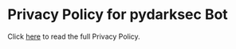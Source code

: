 # Privacy Policy for pydarksec Bot  
Click [here](privacy_policy.md) to read the full Privacy Policy.
